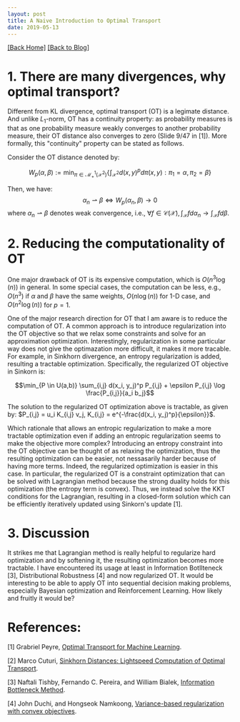 ```yaml
---
layout: post 
title: A Naive Introduction to Optimal Transport
date: 2019-05-13
---  
```

[[Back Home]](/)  [[Back to Blog]](/blogs/post) 

# 1. There are many divergences, why optimal transport? 

Different from KL divergence, optimal transport (OT) is a legimate distance. And unlike $L_1$-norm, OT has a continuity property: as probability measures is that as one probability measure weakly 
converges to another probability measure, their OT distance also converges to zero (Slide 9/47 in [1]). More formally, this "continuity" property can be stated as follows. 

Consider the OT distance denoted by: 

$$W_p(\alpha, \beta) := \min_{\pi \in \mathcal{M}^1_{+}(\mathcal{X}^2)} \left\{ \int_{\mathcal{X}^2} d(x,y)^p d\pi(x,y): \pi_1 = \alpha, \pi_2 = \beta \right\}$$

Then, we have: 
$$ \alpha_n \rightharpoonup \beta \iff W_p(\alpha_n, \beta) \rightarrow 0 $$ where $\alpha_n \rightharpoonup \beta$ denotes weak convergence, i.e., $\forall f \in \mathcal{C}(\mathcal{X}), \int_{\mathcal{X}} f d \alpha_n \rightarrow \int_{\mathcal{X}} f d \beta$.

# 2. Reducing the computationality of OT 
One major drawback of OT is its expensive computation, which is $O(n^3 \log(n))$ in general. In some special cases, the computation can be less, e.g., $O(n^3)$ if $\alpha$ and $\beta$ have the same weights, $O(n \log(n))$ for 1-D case, and $O(n^2 \log(n))$ for $p=1$. 

One of the major research direction for OT that I am aware is to reduce the computation of OT. A common approach is to introduce regularization into the OT objective so that we relax some constraints and solve for an approximation optimization. Interestingly, regularization in some particular way does not give the optimazation more difficult, it makes it more tracable. For example, in Sinkhorn divergence, an entropy regularization is added, resulting a tractable optimization. Specifically, the regularized OT objective in Sinkorn is: 

$$\min_{P \in U(a,b)} \sum_{i,j} d(x_i, y_j)^p P_{i,j} + \epsilon P_{i,j} \log \frac{P_{i,j}}{a_i b_j}$$

The solution to the regularized OT optimization above is tractable, as given by: $P_{i,j} = u_i K_{i,j} v_j, K_{i,j} = e^{-\frac{d(x_i, y_j)^p}{\epsilon}}$.

Which rationale that allows an entropic regularization to make a more tractable optimization even if adding an entropic regularization seems to make the objective more complex? Introducing an entropy constraint into the OT objective can be thought of as relaxing the optimization, thus the resulting optimization can be easier, not nessasarily harder because of having more terms. Indeed, the regularized optimization is easier in this case. In particular, the regularized OT is a constraint optimization that can be solved with Lagrangian method because the strong duality holds for this optimization (the entropy term is convex). Thus, we instead solve the KKT conditions for the Lagrangian, resulting in a closed-form solution which can be efficiently iteratively updated using Sinkorn's update [1]. 

# 3. Discussion  
It strikes me that Lagrangian method is really helpful to regularize hard optimization and by softening it, the resulting optimization becomes more tractable. I have encountered its usage at least in Information Botllteneck [3], Distributional Robustness [4] and now regularized OT. It would be interesting to be able to apply OT into sequential decision making problems, especially Bayesian optimization and Reinforcement Learning. How likely and fruitly it would be? 

# References: 
[1] Grabriel Peyre, [Optimal Transport for Machine Learning](https://portal.klewel.com/watch/webcast/optimal-transport-for-machine-learning/talk/1/).   

[2] Marco Cuturi, [Sinkhorn Distances: Lightspeed Computation of Optimal Transport](https://arxiv.org/abs/1306.0895).

[3] Naftali Tishby, Fernando C. Pereira, and William Bialek, [Information Bottleneck Method](https://arxiv.org/abs/physics/0004057). 

[4] John Duchi, and Hongseok Namkoong, [Variance-based regularization with convex objectives](https://arxiv.org/abs/1610.02581).